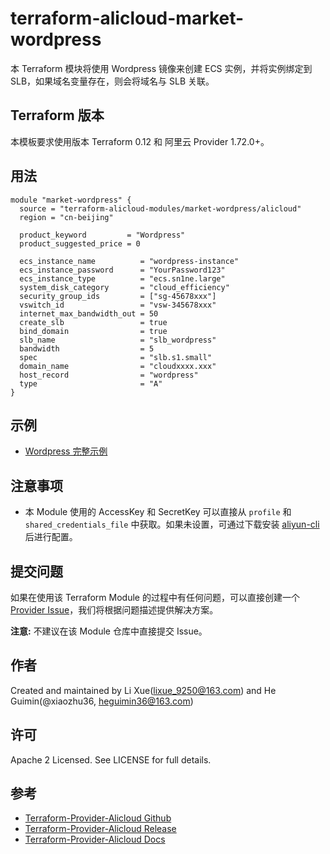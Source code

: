 terraform-alicloud-market-wordpress
=====================================================================

本 Terraform 模块将使用 Wordpress 镜像来创建 ECS 实例，并将实例绑定到 SLB，如果域名变量存在，则会将域名与 SLB 关联。

## Terraform 版本

本模板要求使用版本 Terraform 0.12 和 阿里云 Provider 1.72.0+。

## 用法

```hcl
module "market-wordpress" {
  source = "terraform-alicloud-modules/market-wordpress/alicloud"
  region = "cn-beijing"

  product_keyword         = "Wordpress"
  product_suggested_price = 0

  ecs_instance_name          = "wordpress-instance"
  ecs_instance_password      = "YourPassword123"
  ecs_instance_type          = "ecs.sn1ne.large"
  system_disk_category       = "cloud_efficiency"
  security_group_ids         = ["sg-45678xxx"]
  vswitch_id                 = "vsw-345678xxx"
  internet_max_bandwidth_out = 50
  create_slb                 = true
  bind_domain                = true
  slb_name                   = "slb_wordpress"
  bandwidth                  = 5
  spec                       = "slb.s1.small"
  domain_name                = "cloudxxxx.xxx"
  host_record                = "wordpress"
  type                       = "A"
}  
```

## 示例

* [Wordpress 完整示例](https://github.com/terraform-alicloud-modules/terraform-alicloud-market-wordpress/tree/master/examples/complete)

## 注意事项

* 本 Module 使用的 AccessKey 和 SecretKey 可以直接从 `profile` 和 `shared_credentials_file` 中获取。如果未设置，可通过下载安装 [aliyun-cli](https://github.com/aliyun/aliyun-cli#installation) 后进行配置。

提交问题
------
如果在使用该 Terraform Module 的过程中有任何问题，可以直接创建一个 [Provider Issue](https://github.com/terraform-providers/terraform-provider-alicloud/issues/new)，我们将根据问题描述提供解决方案。

**注意:** 不建议在该 Module 仓库中直接提交 Issue。

作者
-------
Created and maintained by Li Xue(lixue_9250@163.com) and He Guimin(@xiaozhu36, heguimin36@163.com)

许可
----
Apache 2 Licensed. See LICENSE for full details.

参考
---------
* [Terraform-Provider-Alicloud Github](https://github.com/terraform-providers/terraform-provider-alicloud)
* [Terraform-Provider-Alicloud Release](https://releases.hashicorp.com/terraform-provider-alicloud/)
* [Terraform-Provider-Alicloud Docs](https://www.terraform.io/docs/providers/alicloud/index.html)

